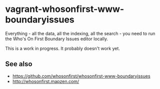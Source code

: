 # vagrant-whosonfirst-www-boundaryissues

Everything - all the data, all the indexing, all the search - you need to run
the Who's On First Boundary Issues editor locally.

This is a work in progress. It probably doesn't work yet.

## See also

* https://github.com/whosonfirst/whosonfirst-www-boundaryissues
* http://whosonfirst.mapzen.com/
